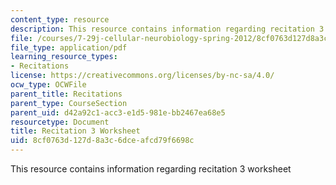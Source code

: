 ```yaml
---
content_type: resource
description: This resource contains information regarding recitation 3 worksheet
file: /courses/7-29j-cellular-neurobiology-spring-2012/8cf0763d127d8a3c6dceafcd79f6698c_MIT7_29JS12_Recitation3.pdf
file_type: application/pdf
learning_resource_types:
- Recitations
license: https://creativecommons.org/licenses/by-nc-sa/4.0/
ocw_type: OCWFile
parent_title: Recitations
parent_type: CourseSection
parent_uid: d42a92c1-acc3-e1d5-981e-bb2467ea68e5
resourcetype: Document
title: Recitation 3 Worksheet
uid: 8cf0763d-127d-8a3c-6dce-afcd79f6698c
---
```

This resource contains information regarding recitation 3 worksheet